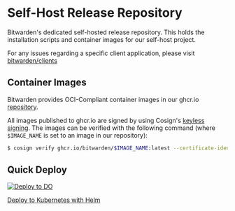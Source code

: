 # Self-Host Release Repository
Bitwarden's dedicated self-hosted release repository. This holds the installation scripts and container images for our self-host project.

For any issues regarding a specific client application, please visit [bitwarden/clients](https://github.com/bitwarden/clients)

## Container Images
Bitwarden provides OCI-Compliant container images in our ghcr.io [repository](https://github.com/orgs/bitwarden/packages?repo_name=self-host).

All images published to ghcr.io are
signed by using Cosign's [keyless signing](https://docs.sigstore.dev/cosign/signing/overview/). The images can be
verified with the following command (where `$IMAGE_NAME` is set to an image in our repository):
```sh
$ cosign verify ghcr.io/bitwarden/$IMAGE_NAME:latest --certificate-identity-regexp="https://github\.com/bitwarden/self-host/\.github/workflows/release\.yml@.*" --certificate-oidc-issuer="https://token.actions.githubusercontent.com"
```

## Quick Deploy
[![Deploy to DO](https://www.deploytodo.com/do-btn-blue.svg)](https://marketplace.digitalocean.com/apps/bitwarden?action=deploy)

[Deploy to Kubernetes with Helm](https://github.com/bitwarden/helm-charts/blob/main/charts/self-host/README.md)
